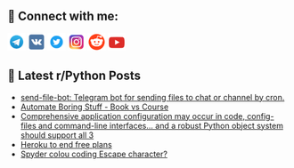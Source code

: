 ## 🔎 Connect with me:
[<img src="https://github.com/bullbesh/bullbesh/blob/main/images/Telegram.png" width="32" height="32" />](https://t.me/bullbesh)
[<img src="https://github.com/bullbesh/bullbesh/blob/main/images/VK.png" width="32" height="32" />](https://vk.com/bullbesh)
[<img src="https://github.com/bullbesh/bullbesh/blob/main/images/Twitter.png" width="32" height="32" />](https://twitter.com/bullbesh1)
[<img src="https://github.com/bullbesh/bullbesh/blob/main/images/Instagram.png" width="32" height="32" />](https://www.instagram.com/bullbesh)
[<img src="https://github.com/bullbesh/bullbesh/blob/main/images/Reddit.png" width="32" height="32" />](https://www.reddit.com/user/bullbesh)
[<img src="https://github.com/bullbesh/bullbesh/blob/main/images/YouTube.png" width="32" height="32" />](https://www.youtube.com/channel/UCtfjRs6uzgq5mfm8S06WTcg)

## 📕 Latest r/Python Posts
<!-- BLOG-POST-LIST:START -->
- [send-file-bot: Telegram bot for sending files to chat or channel by cron.](https://www.reddit.com/r/Python/comments/wybh1x/sendfilebot_telegram_bot_for_sending_files_to/)
- [Automate Boring Stuff - Book vs Course](https://www.reddit.com/r/Python/comments/wy9czj/automate_boring_stuff_book_vs_course/)
- [Comprehensive application configuration may occur in code, config-files and command-line interfaces… and a robust Python object system should support all 3](https://www.reddit.com/r/Python/comments/wy7idl/comprehensive_application_configuration_may_occur/)
- [Heroku to end free plans](https://www.reddit.com/r/Python/comments/wy7704/heroku_to_end_free_plans/)
- [Spyder colou coding Escape character?](https://www.reddit.com/r/Python/comments/wy6oa4/spyder_colou_coding_escape_character/)
<!-- BLOG-POST-LIST:END -->
